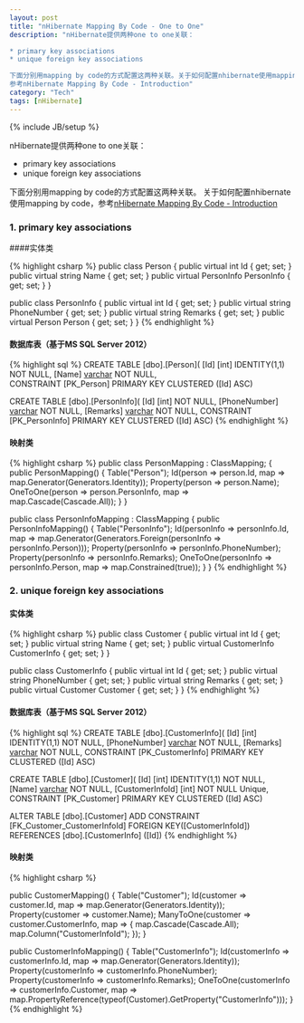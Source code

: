 ```yaml
---
layout: post
title: "nHibernate Mapping By Code - One to One"
description: "nHibernate提供两种one to one关联：

* primary key associations
* unique foreign key associations

下面分别用mapping by code的方式配置这两种关联。关于如何配置nhibernate使用mapping by code，
参考nHibernate Mapping By Code - Introduction"
category: "Tech"
tags: [nHibernate]
---
```

{% include JB/setup %}

nHibernate提供两种one to one关联：

* primary key associations
* unique foreign key associations

下面分别用mapping by code的方式配置这两种关联。
关于如何配置nhibernate使用mapping by code，参考[nHibernate Mapping By Code - Introduction](/blog/2012/07/01/nHibernateMappingByCode-Introduction)

### 1. primary key associations

####实体类

{% highlight csharp %}
public class Person
{
    public virtual int Id { get; set; }
    public virtual string Name { get; set; }
    public virtual PersonInfo PersonInfo { get; set; } 
}

public class PersonInfo
{
    public virtual int Id { get; set; }
    public virtual string PhoneNumber { get; set; }
    public virtual string Remarks { get; set; } 
    public virtual Person Person { get; set; } 
}
{% endhighlight %}

#### 数据库表（基于MS SQL Server 2012）

{% highlight sql %}
CREATE TABLE [dbo].[Person](
    [Id] [int] IDENTITY(1,1) NOT NULL,
    [Name] [varchar](50) NOT NULL,    
 CONSTRAINT [PK_Person] PRIMARY KEY CLUSTERED ([Id] ASC)

CREATE TABLE [dbo].[PersonInfo](
    [Id] [int] NOT NULL,
    [PhoneNumber] [varchar](50) NOT NULL,
    [Remarks] [varchar](100) NOT NULL,
 CONSTRAINT [PK_PersonInfo] PRIMARY KEY CLUSTERED ([Id] ASC)
{% endhighlight %}

#### 映射类

{% highlight csharp %}
public class PersonMapping : ClassMapping<Person>;
{
    public PersonMapping()
    {
        Table("Person");
        Id(person => person.Id, map => map.Generator(Generators.Identity));
        Property(person => person.Name);
        OneToOne(person => person.PersonInfo, map => map.Cascade(Cascade.All));
    }
}

public class PersonInfoMapping : ClassMapping<PersonInfo>
{
    public PersonInfoMapping()
    {
        Table("PersonInfo");
        Id(personInfo => personInfo.Id, map => map.Generator(Generators.Foreign<PersonInfo>(personInfo => personInfo.Person)));
        Property(personInfo => personInfo.PhoneNumber);
        Property(personInfo => personInfo.Remarks);
        OneToOne(personInfo => personInfo.Person, map =&gt; map.Constrained(true));
    }
}
{% endhighlight %}

### 2. unique foreign key associations

#### 实体类

{% highlight csharp %}
public class Customer
{
    public virtual int Id { get; set; }
    public virtual string Name { get; set; }
    public virtual CustomerInfo CustomerInfo { get; set; } 
}

public class CustomerInfo
{
    public virtual int Id { get; set; }
    public virtual string PhoneNumber { get; set; }
    public virtual string Remarks { get; set; }
    public virtual Customer Customer { get; set; } 
}
{% endhighlight %}
 
#### 数据库表（基于MS SQL Server 2012）

{% highlight sql %}
CREATE TABLE [dbo].[CustomerInfo](
    [Id] [int] IDENTITY(1,1) NOT NULL,
    [PhoneNumber] [varchar](50) NOT NULL,
    [Remarks] [varchar](50) NOT NULL,
 CONSTRAINT [PK_CustomerInfo] PRIMARY KEY CLUSTERED ([Id] ASC)

CREATE TABLE [dbo].[Customer](
    [Id] [int] IDENTITY(1,1) NOT NULL,
    [Name] [varchar](50) NOT NULL,
    [CustomerInfoId] [int] NOT NULL Unique,    
 CONSTRAINT [PK_Customer] PRIMARY KEY CLUSTERED ([Id] ASC)

 ALTER TABLE [dbo].[Customer] ADD CONSTRAINT [FK_Customer_CustomerInfoId] FOREIGN KEY([CustomerInfoId])
REFERENCES [dbo].[CustomerInfo] ([Id])
{% endhighlight %}

#### 映射类

{% highlight csharp %}

public CustomerMapping()
{
    Table("Customer");
    Id(customer => customer.Id, map => map.Generator(Generators.Identity));
    Property(customer => customer.Name);
    ManyToOne(customer => customer.CustomerInfo, map =>
        {
            map.Cascade(Cascade.All);
            map.Column("CustomerInfoId");
        });
}

public CustomerInfoMapping()
{
    Table("CustomerInfo");
    Id(customerInfo => customerInfo.Id, map => map.Generator(Generators.Identity));
    Property(customerInfo => customerInfo.PhoneNumber);
    Property(customerInfo => customerInfo.Remarks);
    OneToOne(customerInfo => customerInfo.Customer, map => map.PropertyReference(typeof(Customer).GetProperty("CustomerInfo")));
}
{% endhighlight %}


